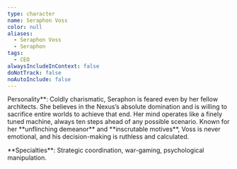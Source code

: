 ```yaml
---
type: character
name: Seraphon Voss
color: null
aliases:
  - Seraphon Voss
  - Seraphon
tags:
  - CEO
alwaysIncludeInContext: false
doNotTrack: false
noAutoInclude: false
---
```

Personality\*\*: Coldly charismatic, Seraphon is feared even by her fellow architects. She believes in the Nexus’s absolute domination and is willing to sacrifice entire worlds to achieve that end. Her mind operates like a finely tuned machine, always ten steps ahead of any possible scenario. Known for her \*\*unflinching demeanor\*\* and \*\*inscrutable motives\*\*, Voss is never emotional, and his decision-making is ruthless and calculated.

\*\*Specialties\*\*: Strategic coordination, war-gaming, psychological manipulation.
